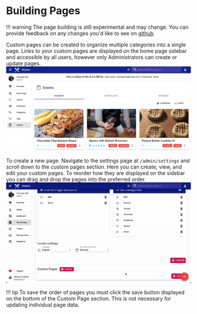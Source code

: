 # Building Pages

!!! warning
    The page building is still experimental and may change. You can provide feedback on any changes you'd like to see on [github](https://github.com/hay-kot/mealie/discussions/229)

Custom pages can be created to organize multiple categories into a single page. Links to your custom pages are displayed on the home page sidebar and accessible by all users, however only Administrators can create or update pages.
![custom page](../../assets/img/custom-page.webp)

To create a new page. Navigate to the settings page at `/admin/settings` and scroll down to the custom pages section. Here you can create, view, and edit your custom pages. To reorder how they are displayed on the sidebar you can drag and drop the pages into the preferred order.
![create custom page](../../assets/gifs/create-custom-page-demo.gif)

!!! tip
    To save the order of pages you must click the save button displayed on the bottom of the Custom Page section. This is not necessary for updating individual page data. 